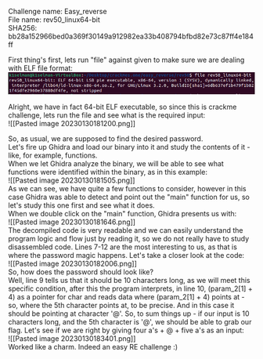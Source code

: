 Challenge name: Easy_reverse <br />
File name: rev50_linux64-bit <br />
SHA256: bb28a152966bed0a369f30149a912982ea33b408794bfbd82e73c87ff4e184ff <br />

First thing's first, lets run "file" against given to make sure we are dealing with ELF file format: <br />
<img src ='png/Pasted image 20230130181037.png'><br />

Alright, we have in fact 64-bit ELF executable, so since this is crackme challenge, lets run the file and see what is the required input: <br />
![[Pasted image 20230130181200.png]] <br />

So, as usual, we are supposed to find the desired password.<br />
Let's fire up Ghidra and load our binary into it and study the contents of it - like, for example, functions.<br />
When we let Ghidra analyze the binary, we will be able to see what functions were identified within the binary, as in this example:<br />
![[Pasted image 20230130181505.png]]<br />
As we can see, we have quite a few functions to consider, however in this case Ghidra was able to detect and point out the "main" function for us, so let's study this one first and see what it does.<br />
When we double click on the "main" function, Ghidra presents us with:<br />
![[Pasted image 20230130181646.png]]<br />
The decompiled code is very readable and we can easily understand the program logic and flow just by reading it, so we do not really have to study disassembled code. Lines 7-12 are the most interesting to us, as that is where the password magic happens. Let's take a closer look at the code:<br />
![[Pasted image 20230130182006.png]]<br />
So, how does the password should look like?<br />
Well, line 9 tells us that it should be 10 characters long, as we will meet this specific condition, after this the program interprets, in line 10, (param_2[1] + 4) as a pointer for char and reads data where (param_2[1] + 4) points at - so, where the 5th character points at, to be precise. And in this case it should be pointing at character '@'. So, to sum things up - if our input is 10 characters long, and the 5th character is '@', we should be able to grab our flag. Let's see if we are right by giving four a's + @ + five a's as an input:<br />
![[Pasted image 20230130183401.png]]<br />
Worked like a charm. Indeed an easy RE challenge :)<br />

